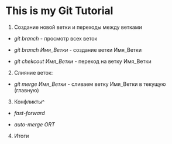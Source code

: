 # This is my Git Tutorial

1. Создание новой ветки и переходы между ветками

* *git branch* - просмотр всех веток

* *git branch Имя_Ветки* - создание ветки Имя_Ветки

* *git chekcout Имя_Ветки* - переход на ветку Имя_Ветки

2. Слияние веток:

* *git merge Имя_Ветки* - сливаем ветку Имя_Ветки в текущую (главную)


3. Конфликты^

* *fast-forward*

* *auto-merge ORT*

4. Итоги
